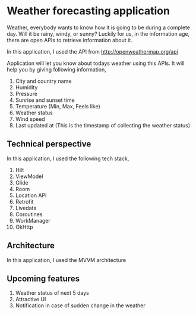 # Weather forecasting application

Weather, everybody wants to know how it is going to be during a complete day. Will it be rainy,
windy, or sunny? Luckily for us, in the information age, there are open APIs to retrieve information
about it.

In this application, I used the API from http://openweathermap.org/api

Application will let you know about todays weather using this APIs. It will help you by giving
following information,

1. City and country name
2. Humidity
3. Pressure
4. Sunrise and sunset time
5. Temperature (Min, Max, Feels like)
6. Weather status
7. Wind speed
8. Last updated at (This is the timestamp of collecting the weather status)

## Technical perspective

In this application, I used the following tech stack,

1. Hilt
2. ViewModel
3. Glide
4. Room
5. Location API
6. Retrofit
7. Livedata
8. Coroutines
9. WorkManager
10. OkHttp

## Architecture

In this application, I used the MVVM architecture

## Upcoming features

1. Weather status of next 5 days
2. Attractive UI
3. Notification in case of sudden change in the weather

